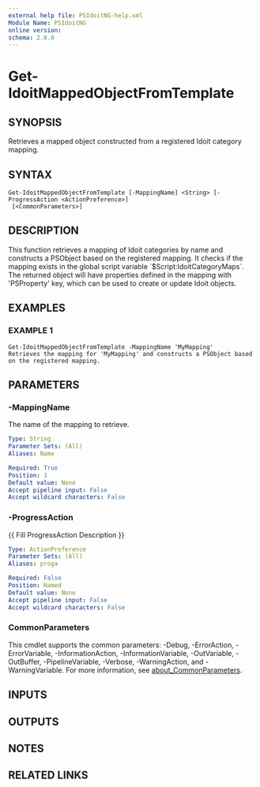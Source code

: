 ```yaml
---
external help file: PSIdoitNG-help.xml
Module Name: PSIdoitNG
online version:
schema: 2.0.0
---
```


# Get-IdoitMappedObjectFromTemplate

## SYNOPSIS
Retrieves a mapped object constructed from a registered Idoit category mapping.

## SYNTAX

```
Get-IdoitMappedObjectFromTemplate [-MappingName] <String> [-ProgressAction <ActionPreference>]
 [<CommonParameters>]
```

## DESCRIPTION
This function retrieves a mapping of Idoit categories by name and constructs a PSObject based on the registered mapping.
It checks if the mapping exists in the global script variable \`$Script:IdoitCategoryMaps\`.
The returned object will have properties defined in the mapping with 'PSProperty' key, which can be used to create or update Idoit objects.

## EXAMPLES

### EXAMPLE 1
```
Get-IdoitMappedObjectFromTemplate -MappingName 'MyMapping'
Retrieves the mapping for 'MyMapping' and constructs a PSObject based on the registered mapping.
```

## PARAMETERS

### -MappingName
The name of the mapping to retrieve.

```yaml
Type: String
Parameter Sets: (All)
Aliases: Name

Required: True
Position: 1
Default value: None
Accept pipeline input: False
Accept wildcard characters: False
```

### -ProgressAction
{{ Fill ProgressAction Description }}

```yaml
Type: ActionPreference
Parameter Sets: (All)
Aliases: proga

Required: False
Position: Named
Default value: None
Accept pipeline input: False
Accept wildcard characters: False
```

### CommonParameters
This cmdlet supports the common parameters: -Debug, -ErrorAction, -ErrorVariable, -InformationAction, -InformationVariable, -OutVariable, -OutBuffer, -PipelineVariable, -Verbose, -WarningAction, and -WarningVariable. For more information, see [about_CommonParameters](http://go.microsoft.com/fwlink/?LinkID=113216).

## INPUTS

## OUTPUTS

## NOTES

## RELATED LINKS
